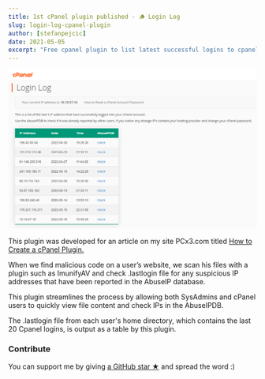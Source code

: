```yaml
---
title: 1st cPanel plugin published - 🪵 Login Log
slug: login-log-cpanel-plugin
author: [stefanpejcic]
date: 2021-05-05
excerpt: "Free cpanel plugin to list latest successful logins to cpanel"
---
```


<img src="https://raw.githubusercontent.com/stefanpejcic/lastlogin-cpanel-plugin/main/assets/img/screenshot.png"></img>

This plugin was developed for an article on my site PCx3.com titled [How to Create a cPanel Plugin.](https://pcx3.com/cp/how-to-create-a-cpanel-plugin/)

When we find malicious code on a user’s website, we scan his files with a plugin such as ImunifyAV and check .lastlogin file for any suspicious IP addresses that have been reported in the AbuseIP database. </br>

This plugin streamlines the process by allowing both SysAdmins and cPanel users to quickly view file content and check IPs in the AbuseIPDB.

The .lastlogin file from each user's home directory, which contains the last 20 Cpanel logins, is output as a table by this plugin. 

### Contribute

You can support me by giving [a GitHub star ★](https://github.com/stefanpejcic/lastlogin-cpanel-plugin/stargazers) and spread the word :)
